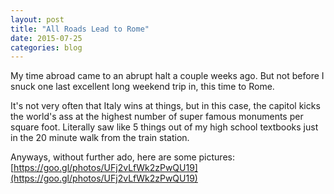 ```yaml
---
layout: post
title: "All Roads Lead to Rome"
date: 2015-07-25
categories: blog
---
```


My time abroad came to an abrupt halt a couple weeks ago.  But not before I snuck one last excellent long weekend trip in, this time to Rome.

It's not very often that Italy wins at things, but in this case, the capitol kicks the world's ass at the highest number of super famous monuments per square foot.  Literally saw like 5 things out of my high school textbooks just in the 20 minute walk from the train station.

Anyways, without further ado, here are some pictures: [https://goo.gl/photos/UFj2vLfWk2zPwQU19](https://goo.gl/photos/UFj2vLfWk2zPwQU19)
